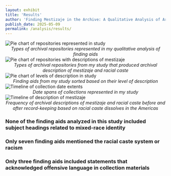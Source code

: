 ```yaml
---
layout: exhibit
title: 'Results'
author: 'Finding Mestizaje in the Archive: A Qualitative Analysis of Archival Description of Race and Caste'
publish_date: 2025-05-09
permalink: /analysis/results/
---
```


<img src="https://katelynautumn28.github.io/findingmestizaje/img/total-repositories.png" class="center" alt="Pie chart of repositories represented in study">
<div style="text-align:center">
<em>Types of archival repositories represented in my qualitative analysis of finding aids</em>
</div>

<img src="https://katelynautumn28.github.io/findingmestizaje/img/mestizaje-repositories.png" class="center" alt="Pie chart of repositories with descriptions of mestizaje">
<div style="text-align:center">
<em>Types of archival repositories from my study that produced archival description of mestizaje and racial caste</em>
</div>

<img src="https://katelynautumn28.github.io/findingmestizaje/img/description-levels.png" class="center" alt="Pie chart of levels of description in study">
<div style="text-align:center">
<em>Finding aids from my study sorted based on their level of description</em>
</div>

<img src="https://katelynautumn28.github.io/findingmestizaje/img/independence-timeline.png" class="center" alt="Timeline of collection date extents">
<div style="text-align:center">
<em>Date spans of collections represented in my study</em>
</div>

<img src="https://katelynautumn28.github.io/findingmestizaje/img/mestizaje-timeline.png" class="center" alt="Timeline of description of mestizaje">
<div style="text-align:center">
<em>Frequency of archival descriptions of mestizaje and racial caste before and after record-keeping based on racial caste dissolves in the Americas</em>
</div>


### None of the finding aids analyzed in this study included subject headings related to mixed-race identity

### Only seven finding aids mentioned the racial caste system or racism 

### Only three finding aids included statements that acknowledged offensive language in collection materials

